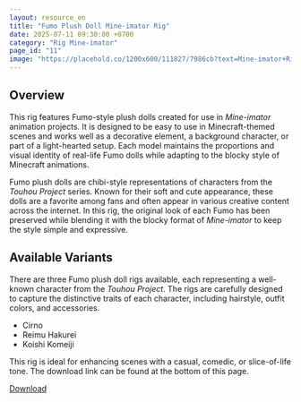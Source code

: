 ```yaml
---
layout: resource_en
title: "Fumo Plush Doll Mine-imator Rig"
date: 2025-07-11 09:30:00 +0700
category: "Rig Mine-imator"
page_id: "11"
image: "https://placehold.co/1200x600/111827/7986cb?text=Mine-imator+Rig%0AFumo+Plush+Doll"
---
```


## Overview

This rig features Fumo-style plush dolls created for use in *Mine-imator* animation projects. It is designed to be easy to use in Minecraft-themed scenes and works well as a decorative element, a background character, or part of a light-hearted setup. Each model maintains the proportions and visual identity of real-life Fumo dolls while adapting to the blocky style of Minecraft animations.

Fumo plush dolls are chibi-style representations of characters from the *Touhou Project* series. Known for their soft and cute appearance, these dolls are a favorite among fans and often appear in various creative content across the internet. In this rig, the original look of each Fumo has been preserved while blending it with the blocky format of *Mine-imator* to keep the style simple and expressive.

## Available Variants

There are three Fumo plush doll rigs available, each representing a well-known character from the *Touhou Project*. The rigs are carefully designed to capture the distinctive traits of each character, including hairstyle, outfit colors, and accessories.

- Cirno  
- Reimu Hakurei  
- Koishi Komeiji  

This rig is ideal for enhancing scenes with a casual, comedic, or slice-of-life tone. The download link can be found at the bottom of this page.


<a href="https://www.mediafire.com/file/qjzqbuga5t9zegt/Fumo_Rig_by_Nurimator.rar/file" download class="download-link">Download</a>

